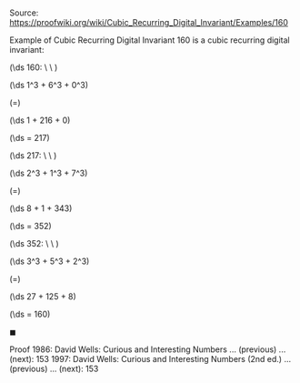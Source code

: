 # 

Source: https://proofwiki.org/wiki/Cubic_Recurring_Digital_Invariant/Examples/160

Example of Cubic Recurring Digital Invariant
$160$ is a cubic recurring digital invariant:








\(\ds 160: \ \ \)





\(\ds 1^3 + 6^3 + 0^3\)

\(=\)







\(\ds 1 + 216 + 0\)

\(\ds = 217\)












\(\ds 217: \ \ \)





\(\ds 2^3 + 1^3 + 7^3\)

\(=\)







\(\ds 8 + 1 + 343\)

\(\ds = 352\)












\(\ds 352: \ \ \)





\(\ds 3^3 + 5^3 + 2^3\)

\(=\)







\(\ds 27 + 125 + 8\)

\(\ds = 160\)







$\blacksquare$


Proof
1986: David Wells: Curious and Interesting Numbers ... (previous) ... (next): $153$
1997: David Wells: Curious and Interesting Numbers (2nd ed.) ... (previous) ... (next): $153$




